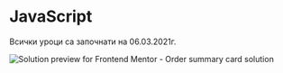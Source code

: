 # JavaScript

Всички уроци са започнати на 06.03.2021г.



<img src="/przemg/order-summary-component/raw/master/solution_screens/solution.jpg" alt="Solution preview for Frontend Mentor - Order summary card solution" style="max-width:100%;">
